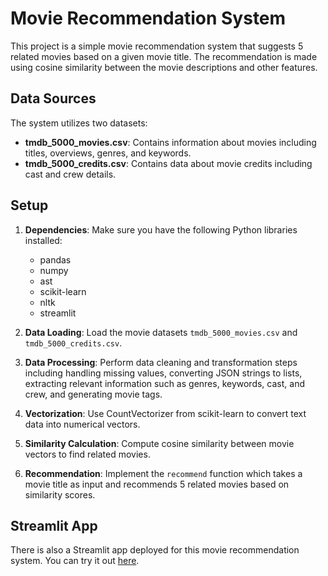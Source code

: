 # Movie Recommendation System

This project is a simple movie recommendation system that suggests 5 related movies based on a given movie title. The recommendation is made using cosine similarity between the movie descriptions and other features.

## Data Sources

The system utilizes two datasets:
- **tmdb_5000_movies.csv**: Contains information about movies including titles, overviews, genres, and keywords.
- **tmdb_5000_credits.csv**: Contains data about movie credits including cast and crew details.

## Setup

1. **Dependencies**: Make sure you have the following Python libraries installed:
   - pandas
   - numpy
   - ast
   - scikit-learn
   - nltk
   - streamlit

2. **Data Loading**: Load the movie datasets `tmdb_5000_movies.csv` and `tmdb_5000_credits.csv`.

3. **Data Processing**: Perform data cleaning and transformation steps including handling missing values, converting JSON strings to lists, extracting relevant information such as genres, keywords, cast, and crew, and generating movie tags.

4. **Vectorization**: Use CountVectorizer from scikit-learn to convert text data into numerical vectors.

5. **Similarity Calculation**: Compute cosine similarity between movie vectors to find related movies.

6. **Recommendation**: Implement the `recommend` function which takes a movie title as input and recommends 5 related movies based on similarity scores.


## Streamlit App

There is also a Streamlit app deployed for this movie recommendation system. You can try it out [here](https://movie-recommendation-9xvo.onrender.com/).
